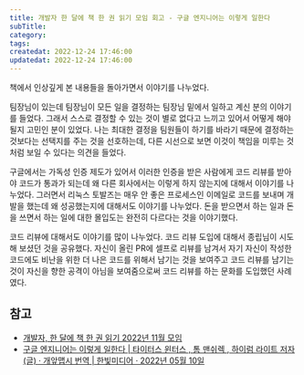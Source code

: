 ```yaml
---
title: 개발자 한 달에 책 한 권 읽기 모임 회고 - 구글 엔지니어는 이렇게 일한다
subTitle:
category:
tags:
createdat: 2022-12-24 17:46:00
updatedat: 2022-12-24 17:46:00
---
```


책에서 인상깊게 본 내용들을 돌아가면서 이야기를 나누었다.  

팀장님이 있는데 팀장님이 모든 일을 결정하는 팀장님 밑에서 일하고 계신 분의
이야기를 들었다. 그래서 스스로 결정할 수 있는 것이 별로 없다고 느끼고 있어서
어떻게 해야 될지 고민인 분이 있었다. 나는 최대한 결정을 팀원들이 하기를 바라기
때문에 결정하는 것보다는 선택지를 주는 것을 선호하는데, 다른 시선으로 보면
이것이 책임을 미루는 것처럼 보일 수 있다는 의견을 들었다.  

구글에서는 가독성 인증 제도가 있어서 이러한 인증을 받은 사람에게 코드 리뷰를
받아야 코드가 통과가 되는데 왜 다른 회사에서는 이렇게 하지 않는지에 대해서
이야기를 나누었다. 그러면서 리눅스 토발즈는 매우 안 좋은 프로세스인 이메일로
코드를 보내며 개발을 했는데 왜 성공했는지에 대해서도 이야기를 나누었다. 돈을
받으면서 하는 일과 돈을 쓰면서 하는 일에 대한 몰입도는 완전히 다르다는 것을
이야기했다.  

코드 리뷰에 대해서도 이야기를 많이 나누었다. 코드 리뷰 도입에 대해서 종립님이
시도해 보셨던 것을 공유했다. 자신이 올린 PR에 셀프로 리뷰를 남겨서 자기 자신이
작성한 코드에도 비난을 위한 더 나은 코드를 위해서 남기는 것을 보여주고 코드
리뷰를 남기는 것이 자신을 향한 공격이 아님을 보여줌으로써 코드 리뷰를 하는
문화를 도입했던 사례였다.

## 참고

* [개발자, 한 달에 책 한 권 읽기 2022년 11월 모임](https://festa.io/my/tickets/event/2829)
* [구글 엔지니어는 이렇게 일한다 \| 타이터스 윈터스 , 톰 맨쉬렉 , 하이럼 라이트 저자(글) · 개앞맵시 번역 \| 한빛미디어 · 2022년 05월 10일](https://product.kyobobook.co.kr/detail/S000061352347)
